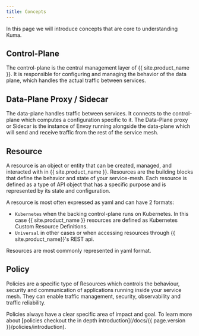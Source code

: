 ```yaml
---
title: Concepts
---
```


In this page we will introduce concepts that are core to understanding Kuma.

## Control-Plane

The control-plane is the central management layer of {{ site.product_name }}. It is responsible for configuring and managing the behavior of the data plane,
which handles the actual traffic between services.

## Data-Plane Proxy / Sidecar

The data-plane handles traffic between services.
It connects to the control-plane which computes a configuration specific to it.
The Data-Plane proxy or Sidecar is the instance of Envoy running alongside the data-plane which will send and receive traffic from the rest of the service mesh.

## Resource

A resource is an object or entity that can be created, managed, and interacted with in {{ site.product_name }}.
Resources are the building blocks that define the behavior and state of your service-mesh.
Each resource is defined as a type of API object that has a specific purpose and is represented by its state and configuration.

A resource is most often expressed as yaml and can have 2 formats:

- `Kubernetes` when the backing control-plane runs on Kubernetes. In this case {{ site.product_name }} resources are defined as Kubernetes Custom Resource Definitions.
- `Universal` in other cases or when accessing resources through {{ site.product_name}}'s REST api.

Resources are most commonly represented in yaml format.

## Policy

Policies are a specific type of Resources which controls the behaviour, security and communication of applications running inside your service mesh.
They can enable traffic management, security, observability and traffic reliability.

Policies always have a clear specific area of impact and goal.
To learn more about [policies checkout the in depth introduction](/docs/{{ page.version }}/policies/introduction).
